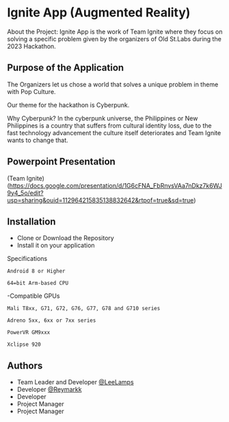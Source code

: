 
#   Ignite App (Augmented Reality)




About the Project:
Ignite App is the work of Team Ignite where they focus on solving a specific problem given by the organizers of Old St.Labs during the 2023 Hackathon.


## Purpose of the Application
The Organizers let us chose a world that solves a unique problem in theme with Pop Culture.

Our theme for the hackathon is Cyberpunk.

Why Cyberpunk?
In the cyberpunk universe, the Philippines or New Philippines is a country that suffers from cultural identity loss, due to the fast technology advancement the culture itself deteriorates and Team Ignite wants to change that.

## Powerpoint Presentation
(Team Ignite)(https://docs.google.com/presentation/d/1G6cFNA_FbRnvsVAa7nDkz7k6WJ9y4_5o/edit?usp=sharing&ouid=112964215835138832642&rtpof=true&sd=true)

## Installation

- Clone or Download the Repository
- Install it on your application 

Specifications

    Android 8 or Higher

    64=bit Arm-based CPU

-Compatible GPUs

    Mali T8xx, G71, G72, G76, G77, G78 and G710 series

    Adreno 5xx, 6xx or 7xx series

    PowerVR GM9xxx

    Xclipse 920 

    
## Authors

- Team Leader and Developer [@LeeLamps](https://github.com/Leelamps)
- Developer [@Reymarkk](https://github.com/Reymarkk)
- Developer
- Project Manager
- Project Manager
